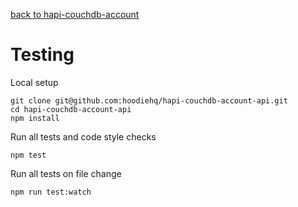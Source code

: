 [back to hapi-couchdb-account](../README.md)

# Testing

Local setup

```
git clone git@github.com:hoodiehq/hapi-couchdb-account-api.git
cd hapi-couchdb-account-api
npm install
```

Run all tests and code style checks

```
npm test
```

Run all tests on file change

```
npm run test:watch
```
